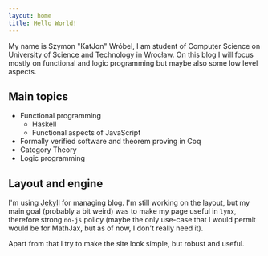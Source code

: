 ```yaml
---
layout: home
title: Hello World!
---
```


My name is Szymon "KatJon" Wróbel, I am student of Computer Science on University of Science and Technology in Wrocław. On this blog I will focus mostly on functional and logic programming but maybe also some low level aspects. 

Main topics
---
* Functional programming
    + Haskell
    + Functional aspects of JavaScript
* Formally verified software and theorem proving in Coq
* Category Theory
* Logic programming

Layout and engine
---
I'm using [Jekyll](https://jekyllrb.com) for managing blog. I'm still working on the layout, but my main goal (probably a bit weird) was to make my page useful in `lynx`, therefore strong `no-js` policy (maybe the only use-case that I would permit would be for MathJax, but as of now, I don't really need it).

Apart from that I try to make the site look simple, but robust and useful.

